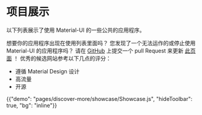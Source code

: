 # 项目展示

<p class="description">以下列表展示了使用 Material-UI 的一些公共的应用程序。</p>

想要你的应用程序出现在使用列表里面吗？ 您发现了一个无法运作的或停止使用 Material-UI 的应用程序吗？ 请在 [GitHub](https://github.com/quizlet/material-ui) 上提交一个 pull Request 来更新 [此页面](https://github.com/quizlet/material-ui/blob/master/docs/src/pages/discover-more/showcase/appList.js) ！ 优秀的候选网站参考以下几点的评分：

- 遵循 Material Design 设计
- 高流量
- 开源

{{"demo": "pages/discover-more/showcase/Showcase.js", "hideToolbar": true, "bg": "inline"}}
